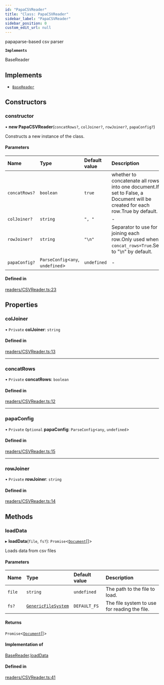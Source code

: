 ```yaml
---
id: "PapaCSVReader"
title: "Class: PapaCSVReader"
sidebar_label: "PapaCSVReader"
sidebar_position: 0
custom_edit_url: null
---
```


papaparse-based csv parser

**`Implements`**

BaseReader

## Implements

- [`BaseReader`](../interfaces/BaseReader.md)

## Constructors

### constructor

• **new PapaCSVReader**(`concatRows?`, `colJoiner?`, `rowJoiner?`, `papaConfig?`)

Constructs a new instance of the class.

#### Parameters

| Name | Type | Default value | Description |
| :------ | :------ | :------ | :------ |
| `concatRows?` | `boolean` | `true` | whether to concatenate all rows into one document.If set to False, a Document will be created for each row.True by default. |
| `colJoiner?` | `string` | `", "` | - |
| `rowJoiner?` | `string` | `"\n"` | Separator to use for joining each row.Only used when `concat_rows=True`.Set to "\n" by default. |
| `papaConfig?` | `ParseConfig`<`any`, `undefined`\> | `undefined` | - |

#### Defined in

[readers/CSVReader.ts:23](https://github.com/run-llama/LlamaIndexTS/blob/main/packages/core/src/readers/CSVReader.ts#L23)

## Properties

### colJoiner

• `Private` **colJoiner**: `string`

#### Defined in

[readers/CSVReader.ts:13](https://github.com/run-llama/LlamaIndexTS/blob/main/packages/core/src/readers/CSVReader.ts#L13)

___

### concatRows

• `Private` **concatRows**: `boolean`

#### Defined in

[readers/CSVReader.ts:12](https://github.com/run-llama/LlamaIndexTS/blob/main/packages/core/src/readers/CSVReader.ts#L12)

___

### papaConfig

• `Private` `Optional` **papaConfig**: `ParseConfig`<`any`, `undefined`\>

#### Defined in

[readers/CSVReader.ts:15](https://github.com/run-llama/LlamaIndexTS/blob/main/packages/core/src/readers/CSVReader.ts#L15)

___

### rowJoiner

• `Private` **rowJoiner**: `string`

#### Defined in

[readers/CSVReader.ts:14](https://github.com/run-llama/LlamaIndexTS/blob/main/packages/core/src/readers/CSVReader.ts#L14)

## Methods

### loadData

▸ **loadData**(`file`, `fs?`): `Promise`<[`Document`](Document.md)[]\>

Loads data from csv files

#### Parameters

| Name | Type | Default value | Description |
| :------ | :------ | :------ | :------ |
| `file` | `string` | `undefined` | The path to the file to load. |
| `fs?` | [`GenericFileSystem`](../interfaces/GenericFileSystem.md) | `DEFAULT_FS` | The file system to use for reading the file. |

#### Returns

`Promise`<[`Document`](Document.md)[]\>

#### Implementation of

[BaseReader](../interfaces/BaseReader.md).[loadData](../interfaces/BaseReader.md#loaddata)

#### Defined in

[readers/CSVReader.ts:41](https://github.com/run-llama/LlamaIndexTS/blob/main/packages/core/src/readers/CSVReader.ts#L41)
